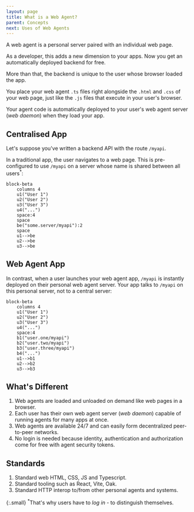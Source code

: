 ```yaml
---
layout: page
title: What is a Web Agent?
parent: Concepts
next: Uses of Web Agents
---
```

A web agent is a personal server paired with an individual web page.

As a developer, this adds a new dimension to your apps. Now you get an automatically
deployed backend for free.

More than that, the backend is unique to the user whose browser
loaded the app.

You place your web agent `.ts` files right alongside the `.html` and `.css` of your web page,
just like the `.js` files that execute in your user's browser.

Your agent code is automatically deployed to your user's web agent server (_web daemon_) when they load your app.

## Centralised App
Let's suppose you've written a backend API with the route `/myapi`.

In a traditional app, the user navigates to a web page. This is pre-configured to use `/myapi` on a server
whose name is shared between all users<sup>*</sup>:

```mermaid
block-beta
    columns 4
    u1("User 1")
    u2("User 2")
    u3("User 3")
    u4("...")
    space:4
    space
    be("some.server/myapi"):2
    space
    u1-->be
    u2-->be
    u3-->be
```

## Web Agent App
In contrast, when a user launches your web agent app, `/myapi` is instantly deployed on their personal web agent server.
Your app talks to `/myapi` on this personal server, not to a central server:

```mermaid
block-beta
    columns 4
    u1("User 1")
    u2("User 2")
    u3("User 3")
    u4("...")
    space:4
    b1("user.one/myapi")
    b2("user.two/myapi")
    b3("user.three/myapi")
    b4("...")
    u1-->b1
    u2-->b2
    u3-->b3
```
## What's Different

1. Web agents are loaded and unloaded on demand like web pages in a browser.
2. Each user has their own web agent server (_web daemon_) capable of running agents for many apps at once.
3. Web agents are available 24/7 and can easily form decentralized peer-to-peer networks.
4. No login is needed because identity, authentication and authorization come for free with agent security tokens.

## Standards

1. Standard web HTML, CSS, JS and Typescript.
2. Standard tooling such as React, Vite, Oak.
3. Standard HTTP interop to/from other personal agents and systems.

{:.small}
<sup>*</sup>That's why users have to _log in_ - to distinguish themselves.

